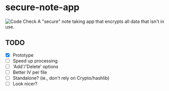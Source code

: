 # secure-note-app
![Code Check](https://github.com/ch0rl/secure-note-app/actions/workflows/lint.yml/badge.svg)
A "secure" note taking app that encrypts all data that isn't in use.

## TODO
- [x] Prototype
- [ ] Speed up processing
- [ ] 'Add'/'Delete' options
- [ ] Better IV per file
- [ ] Standalone? (ie., don't rely on Crypto/hashlib)
- [ ] Look nicer?
